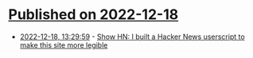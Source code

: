 # [Published on 2022-12-18](index.md)

* [2022-12-18, 13:29:59](https://news.ycombinator.com/item?id=34037462) - [Show HN: I built a Hacker News userscript to make this site more legible](https://github.com/mgladdish/website-customisations/tree/main/news.ycombinator.com)
